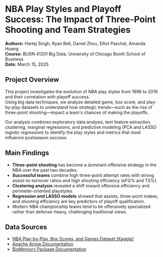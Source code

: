 # NBA Play Styles and Playoff Success: The Impact of Three-Point Shooting and Team Strategies

**Authors:** Hartej Singh, Ryan Bell, Daniel Zhou, Elliot Paschal, Amanda Huang  
**Course:** BUSN 41201 Big Data, University of Chicago Booth School of Business  
**Date:** March 15, 2025

## Project Overview

This project investigates the evolution of NBA play styles from 1996 to 2019 and their correlation with playoff success.  
Using big data techniques, we analyze detailed game, box score, and play-by-play datasets to understand how strategic trends—such as the rise of three-point shooting—impact a team's chances of making the playoffs.

Our analysis combines exploratory data analysis, text feature extraction, clustering, marginal regressions, and predictive modeling (PCA and LASSO logistic regression) to identify the play styles and metrics that most influence postseason success.

## Main Findings

- **Three-point shooting** has become a dominant offensive strategy in the NBA over the past two decades.
- **Successful teams** combine high three-point attempt rates with strong assist-to-turnover ratios and high shooting efficiency (eFG% and TS%).
- **Clustering analysis** revealed a shift toward offensive efficiency and perimeter-oriented playstyles.
- **Regression and LASSO models** showed that assists, three-point makes, and shooting efficiency are key predictors of playoff qualification.
- Modern NBA championship teams tend to be offensively specialized rather than defense-heavy, challenging traditional views.

## Data Sources

- [NBA Play-by-Play, Box Scores, and Games Dataset (Kaggle)](https://www.kaggle.com/datasets/patrickhallila1994/nba-data-from-basketball-reference)
- [Apache Arrow Documentation](https://arrow.apache.org/docs/r/)
- [BigMemory Package Documentation](http://www.stat.yale.edu/~mjk56/Research/Prospectus/bigmemoRy-vignette.pdf)
